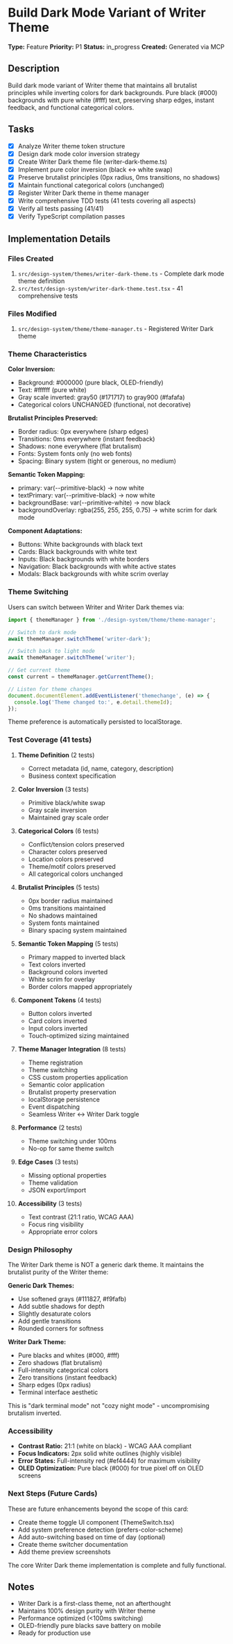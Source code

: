 # Build Dark Mode Variant of Writer Theme

**Type:** Feature
**Priority:** P1
**Status:** in_progress
**Created:** Generated via MCP

## Description
Build dark mode variant of Writer theme that maintains all brutalist principles while inverting colors for dark backgrounds. Pure black (#000) backgrounds with pure white (#fff) text, preserving sharp edges, instant feedback, and functional categorical colors.

## Tasks
- [x] Analyze Writer theme token structure
- [x] Design dark mode color inversion strategy
- [x] Create Writer Dark theme file (writer-dark-theme.ts)
- [x] Implement pure color inversion (black <-> white swap)
- [x] Preserve brutalist principles (0px radius, 0ms transitions, no shadows)
- [x] Maintain functional categorical colors (unchanged)
- [x] Register Writer Dark theme in theme manager
- [x] Write comprehensive TDD tests (41 tests covering all aspects)
- [x] Verify all tests passing (41/41)
- [x] Verify TypeScript compilation passes

## Implementation Details

### Files Created
1. `src/design-system/themes/writer-dark-theme.ts` - Complete dark mode theme definition
2. `src/test/design-system/writer-dark-theme.test.tsx` - 41 comprehensive tests

### Files Modified
1. `src/design-system/theme/theme-manager.ts` - Registered Writer Dark theme

### Theme Characteristics

**Color Inversion:**
- Background: #000000 (pure black, OLED-friendly)
- Text: #ffffff (pure white)
- Gray scale inverted: gray50 (#171717) to gray900 (#fafafa)
- Categorical colors UNCHANGED (functional, not decorative)

**Brutalist Principles Preserved:**
- Border radius: 0px everywhere (sharp edges)
- Transitions: 0ms everywhere (instant feedback)
- Shadows: none everywhere (flat brutalism)
- Fonts: System fonts only (no web fonts)
- Spacing: Binary system (tight or generous, no medium)

**Semantic Token Mapping:**
- primary: var(--primitive-black) → now white
- textPrimary: var(--primitive-black) → now white
- backgroundBase: var(--primitive-white) → now black
- backgroundOverlay: rgba(255, 255, 255, 0.75) → white scrim for dark mode

**Component Adaptations:**
- Buttons: White backgrounds with black text
- Cards: Black backgrounds with white text
- Inputs: Black backgrounds with white borders
- Navigation: Black backgrounds with white active states
- Modals: Black backgrounds with white scrim overlay

### Theme Switching

Users can switch between Writer and Writer Dark themes via:
```typescript
import { themeManager } from './design-system/theme/theme-manager';

// Switch to dark mode
await themeManager.switchTheme('writer-dark');

// Switch back to light mode
await themeManager.switchTheme('writer');

// Get current theme
const current = themeManager.getCurrentTheme();

// Listen for theme changes
document.documentElement.addEventListener('themechange', (e) => {
  console.log('Theme changed to:', e.detail.themeId);
});
```

Theme preference is automatically persisted to localStorage.

### Test Coverage (41 tests)

1. **Theme Definition** (2 tests)
   - Correct metadata (id, name, category, description)
   - Business context specification

2. **Color Inversion** (3 tests)
   - Primitive black/white swap
   - Gray scale inversion
   - Maintained gray scale order

3. **Categorical Colors** (6 tests)
   - Conflict/tension colors preserved
   - Character colors preserved
   - Location colors preserved
   - Theme/motif colors preserved
   - All categorical colors unchanged

4. **Brutalist Principles** (5 tests)
   - 0px border radius maintained
   - 0ms transitions maintained
   - No shadows maintained
   - System fonts maintained
   - Binary spacing system maintained

5. **Semantic Token Mapping** (5 tests)
   - Primary mapped to inverted black
   - Text colors inverted
   - Background colors inverted
   - White scrim for overlay
   - Border colors mapped appropriately

6. **Component Tokens** (4 tests)
   - Button colors inverted
   - Card colors inverted
   - Input colors inverted
   - Touch-optimized sizing maintained

7. **Theme Manager Integration** (8 tests)
   - Theme registration
   - Theme switching
   - CSS custom properties application
   - Semantic color application
   - Brutalist property preservation
   - localStorage persistence
   - Event dispatching
   - Seamless Writer <-> Writer Dark toggle

8. **Performance** (2 tests)
   - Theme switching under 100ms
   - No-op for same theme switch

9. **Edge Cases** (3 tests)
   - Missing optional properties
   - Theme validation
   - JSON export/import

10. **Accessibility** (3 tests)
    - Text contrast (21:1 ratio, WCAG AAA)
    - Focus ring visibility
    - Appropriate error colors

### Design Philosophy

The Writer Dark theme is NOT a generic dark theme. It maintains the brutalist purity of the Writer theme:

**Generic Dark Themes:**
- Use softened grays (#111827, #f9fafb)
- Add subtle shadows for depth
- Slightly desaturate colors
- Add gentle transitions
- Rounded corners for softness

**Writer Dark Theme:**
- Pure blacks and whites (#000, #fff)
- Zero shadows (flat brutalism)
- Full-intensity categorical colors
- Zero transitions (instant feedback)
- Sharp edges (0px radius)
- Terminal interface aesthetic

This is "dark terminal mode" not "cozy night mode" - uncompromising brutalism inverted.

### Accessibility

- **Contrast Ratio:** 21:1 (white on black) - WCAG AAA compliant
- **Focus Indicators:** 2px solid white outlines (highly visible)
- **Error States:** Full-intensity red (#ef4444) for maximum visibility
- **OLED Optimization:** Pure black (#000) for true pixel off on OLED screens

### Next Steps (Future Cards)

These are future enhancements beyond the scope of this card:

- Create theme toggle UI component (ThemeSwitch.tsx)
- Add system preference detection (prefers-color-scheme)
- Add auto-switching based on time of day (optional)
- Create theme switcher documentation
- Add theme preview screenshots

The core Writer Dark theme implementation is complete and fully functional.

## Notes
- Writer Dark is a first-class theme, not an afterthought
- Maintains 100% design purity with Writer theme
- Performance optimized (<100ms switching)
- OLED-friendly pure blacks save battery on mobile
- Ready for production use
